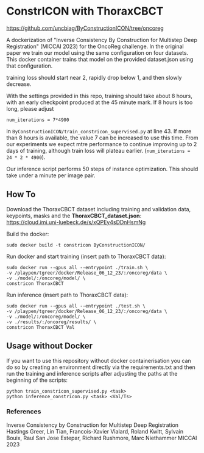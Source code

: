 # ConstrICON with ThoraxCBCT

https://github.com/uncbiag/ByConstructionICON/tree/oncoreg

A dockerization of "Inverse Consistency By Construction for Multistep Deep Registration" (MICCAI 2023) for the OncoReg challenge. In the original paper we train our model using the same configuration on four datasets. This docker container trains that model on the provided dataset.json using that configuration.

training loss should start near 2, rapidly drop below 1, and then slowly decrease.

With the settings provided in this repo, training should take about 8 hours, with an early checkpoint produced at the 45 minute mark. If 8 hours is too long, please adjust 
```
num_iterations = 7*4900
```
in `ByConstructionICON/train_constricon_supervised.py` at line 43. If more than 8 hours is available, the value 7 can be increased to use this time. From our experiments we expect mtre performance to continue improving up to 2 days of training, although train loss will plateau earlier. (`num_iterations = 24 * 2 * 4900`).

Our inference script performs 50 steps of instance optimization. This should take under a minute per image pair.

## How To

Download the ThoraxCBCT dataset including training and validation data, keypoints, masks and the **ThoraxCBCT_dataset.json**:  
https://cloud.imi.uni-luebeck.de/s/xQPEy4sDDnHsmNg

Build the docker:

```
sudo docker build -t constricon ByConstructionICON/
```

Run docker and start training (insert path to ThoraxCBCT data):

```
sudo docker run --gpus all --entrypoint ./train.sh \
-v /playpen/tgreer/docker/Release_06_12_23/:/oncoreg/data \
-v ./model/:/oncoreg/model/ \
constricon ThoraxCBCT 
```

Run inference (insert path to ThoraxCBCT data):

```
sudo docker run --gpus all --entrypoint ./test.sh \
-v /playpen/tgreer/docker/Release_06_12_23/:/oncoreg/data \
-v ./model/:/oncoreg/model/ \
-v ./results/:/oncoreg/results/ \
constricon ThoraxCBCT Val
```

## Usage without Docker

If you want to use this repository without docker containerisation you can do so by creating an environment directly via the requirements.txt and then run the training and inference scripts after adjusting the paths at the beginning of the scripts:
```
python train_constricon_supervised.py <task>
python inference_constricon.py <task> <Val/Ts>
```




### References

Inverse Consistency by Construction for Multistep Deep Registration
Hastings Greer, Lin Tian, Francois-Xavier Vialard, Roland Kwitt, Sylvain Bouix, Raul San Jose Estepar, Richard Rushmore, Marc Niethammer 
MICCAI 2023
